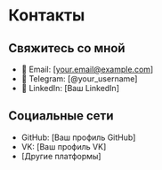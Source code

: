 # Контакты

## Свяжитесь со мной

- 📧 Email: [your.email@example.com]
- 💬 Telegram: [@your_username]
- 🔗 LinkedIn: [Ваш LinkedIn]

## Социальные сети

- GitHub: [Ваш профиль GitHub]
- VK: [Ваш профиль VK]
- [Другие платформы]
